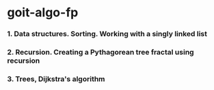 # goit-algo-fp

### 1. Data structures. Sorting. Working with a singly linked list

### 2. Recursion. Creating a Pythagorean tree fractal using recursion

### 3. Trees, Dijkstra's algorithm

